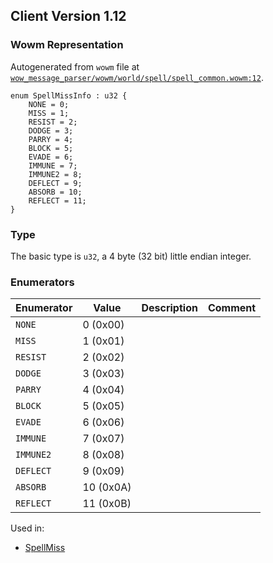 ## Client Version 1.12

### Wowm Representation

Autogenerated from `wowm` file at [`wow_message_parser/wowm/world/spell/spell_common.wowm:12`](https://github.com/gtker/wow_messages/tree/main/wow_message_parser/wowm/world/spell/spell_common.wowm#L12).

```rust,ignore
enum SpellMissInfo : u32 {
    NONE = 0;
    MISS = 1;
    RESIST = 2;
    DODGE = 3;
    PARRY = 4;
    BLOCK = 5;
    EVADE = 6;
    IMMUNE = 7;
    IMMUNE2 = 8;
    DEFLECT = 9;
    ABSORB = 10;
    REFLECT = 11;
}
```
### Type
The basic type is `u32`, a 4 byte (32 bit) little endian integer.
### Enumerators
| Enumerator | Value  | Description | Comment |
| --------- | -------- | ----------- | ------- |
| `NONE` | 0 (0x00) |  |  |
| `MISS` | 1 (0x01) |  |  |
| `RESIST` | 2 (0x02) |  |  |
| `DODGE` | 3 (0x03) |  |  |
| `PARRY` | 4 (0x04) |  |  |
| `BLOCK` | 5 (0x05) |  |  |
| `EVADE` | 6 (0x06) |  |  |
| `IMMUNE` | 7 (0x07) |  |  |
| `IMMUNE2` | 8 (0x08) |  |  |
| `DEFLECT` | 9 (0x09) |  |  |
| `ABSORB` | 10 (0x0A) |  |  |
| `REFLECT` | 11 (0x0B) |  |  |

Used in:
* [SpellMiss](spellmiss.md)
